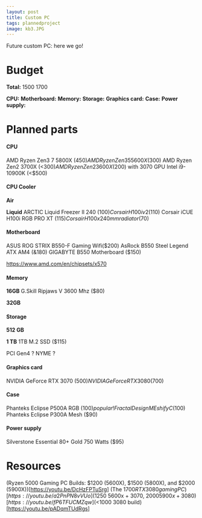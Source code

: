 ```yaml
---
layout: post
title: Custom PC
tags: plannedproject
image: kb3.JPG
---
```



Future custom PC: here we go!


# Budget
**Total:** $1500~$1700

**CPU:**
**Motherboard:**
**Memory:**
**Storage:**
**Graphics card:**
**Case:**
**Power supply:**


# Planned parts
#### CPU
AMD Ryzen Zen3 7 5800X ($450)
AMD Ryzen Zen3 5 5600X ($300)
AMD Ryzen Zen2 3700X (<$300)
AMD Ryzen Zen2 3600X ($200) with 3070 GPU
Intel i9-10900K (<$500)

#### CPU Cooler
**Air**

**Liquid**
ARCTIC Liquid Freezer II 240 ($100)
Corsair H100i v2 ($110)
Corsair iCUE H100i RGB PRO XT ($115)
Corsair H100x 240mm radiator ($70)


#### Motherboard
ASUS ROG STRIX B550-F Gaming Wifi($200)
AsRock B550 Steel Legend ATX AM4 (&180)
GIGABYTE B550 Motherboard ($150)

https://www.amd.com/en/chipsets/x570

#### Memory
**16GB**
G.Skill Ripjaws V 3600 Mhz ($80)

**32GB**

#### Storage
**512 GB**

**1 TB**
1TB M.2 SSD ($115)

PCI Gen4 ? NYME ?

#### Graphics card
NVIDIA GeForce RTX 3070 ($500)
NVIDIA GeForce RTX 3080 ($700)

#### Case
Phanteks Eclipse P500A RGB ($100) popular!
Fractal Design MEshify C ($100)
Phanteks Eclipse P300A Mesh ($90)

#### Power supply
Silverstone Essential 80+ Gold 750 Watts ($95)


# Resources
(Ryzen 5000 Gaming PC Builds: $1200 (5600X), $1500 (5800X), and $2000 (5900X))[https://youtu.be/DcHzFPTuSrg]
(The $1700 RTX 3080 gaming PC)[https://youtu.be/a2PnPN8vVUo]
($1250 5600x + 3070, $2000 5900x + 3080)[https://youtu.be/fP6TFUCMZqw]
(<$1000 3080 build)[https://youtu.be/pADqmTUdRgs]